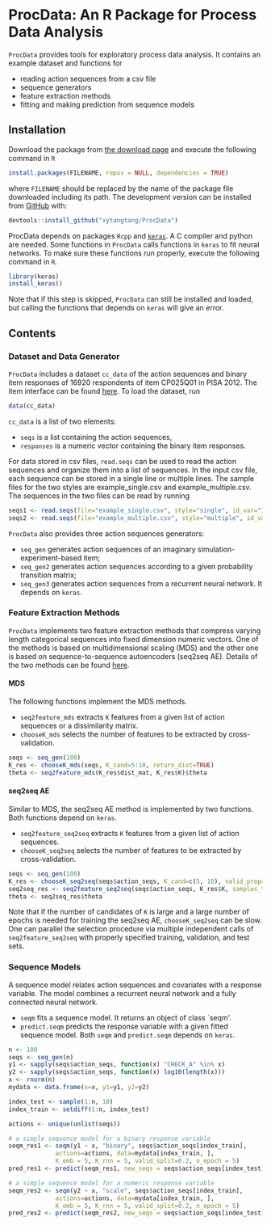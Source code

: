
<!-- README.md is generated from README.Rmd. Please edit that file -->
ProcData: An R Package for Process Data Analysis
================================================

<!-- badges: start -->
<!-- badges: end -->
`ProcData` provides tools for exploratory process data analysis. It contains an example dataset and functions for

-   reading action sequences from a csv file
-   sequence generators
-   feature extraction methods
-   fitting and making prediction from sequence models

Installation
------------

Download the package from [the download page](http://www.scientifichpc.com/ProcData/download.html) and execute the following command in `R`

``` r
install.packages(FILENAME, repos = NULL, dependencies = TRUE)
```

where `FILENAME` should be replaced by the name of the package file downloaded including its path. The development version can be installed from [GitHub](https://github.com/) with:

``` r
devtools::install_github("xytangtang/ProcData")
```

ProcData depends on packages `Rcpp` and [`keras`](https://keras.rstudio.com). A C compiler and python are needed. Some functions in `ProcData` calls functions in `keras` to fit neural networks. To make sure these functions run properly, execute the following command in `R`.

``` r
library(keras)
install_keras()
```

Note that if this step is skipped, `ProcData` can still be installed and loaded, but calling the functions that depends on `keras` will give an error.

Contents
--------

### Dataset and Data Generator

`ProcData` includes a dataset `cc_data` of the action sequences and binary item responses of 16920 respondents of item CP025Q01 in PISA 2012. The item interface can be found [here](http://www.oecd.org/pisa/test-2012/testquestions/question3/). To load the dataset, run

``` r
data(cc_data)
```

`cc_data` is a list of two elements:

-   `seqs` is a list containing the action sequences,
-   `responses` is a numeric vector containing the binary item responses.

For data stored in csv files, `read.seqs` can be used to read the action sequences and organize them into a list of sequences. In the input csv file, each sequence can be stored in a single line or multiple lines. The sample files for the two styles are example\_single.csv and example\_multiple.csv. The sequences in the two files can be read by running

``` r
seqs1 <- read.seqs(file="example_single.csv", style="single", id_var="ID", action_var="Action", time_var="Time", seq_sep=", ")
seqs2 <- read.seqs(file="example_multiple.csv", style="multiple", id_var="ID", action_var="Action", time_var="Time")
```

`ProcData` also provides three action sequences generators:

-   `seq_gen` generates action sequences of an imaginary simulation-experiment-based item;
-   `seq_gen2` generates action sequences according to a given probability transition matrix;
-   `seq_gen3` generates action sequences from a recurrent neural network. It depends on `keras`.

### Feature Extraction Methods

`ProcData` implements two feature extraction methods that compress varying length categorical sequences into fixed dimension numeric vectors. One of the methods is based on multidimensional scaling (MDS) and the other one is based on sequence-to-sequence autoencoders (seq2seq AE). Details of the two methods can be found [here](http://www.scientifichpc.com/processdata/method.html).

#### MDS

The following functions implement the MDS methods.

-   `seq2feature_mds` extracts `K` features from a given list of action sequences or a dissimilarity matrix.
-   `chooseK_mds` selects the number of features to be extracted by cross-validation.

``` r
seqs <- seq_gen(100)
K_res <- chooseK_mds(seqs, K_cand=5:10, return_dist=TRUE)
theta <- seq2feature_mds(K_res$dist_mat, K_res$K)$theta
```

#### seq2seq AE

Similar to MDS, the seq2seq AE method is implemented by two functions. Both functions depend on `keras`.

-   `seq2feature_seq2seq` extracts `K` features from a given list of action sequences.
-   `chooseK_seq2seq` selects the number of features to be extracted by cross-validation.

``` r
seqs <- seq_gen(100)
K_res <- chooseK_seq2seq(seqs$action_seqs, K_cand=c(5, 10), valid_prop=0.2)
seq2seq_res <- seq2feature_seq2seq(seqs$action_seqs, K_res$K, samples_train=1:80, samples_valid=81:100)
theta <- seq2seq_res$theta
```

Note that if the number of candidates of `K` is large and a large number of epochs is needed for training the seq2seq AE, `chooseK_seq2seq` can be slow. One can parallel the selection procedure via multiple independent calls of `seq2feature_seq2seq` with properly specified training, validation, and test sets.

### Sequence Models

A sequence model relates action sequences and covariates with a response variable. The model combines a recurrent neural network and a fully connected neural network.

-   `seqm` fits a sequence model. It returns an object of class \`seqm'.
-   `predict.seqm` predicts the response variable with a given fitted sequence model. Both `seqm` and `predict.seqm` depends on `keras`.

``` r
n <- 100
seqs <- seq_gen(n)
y1 <- sapply(seqs$action_seqs, function(x) "CHECK_A" %in% x)
y2 <- sapply(seqs$action_seqs, function(x) log10(length(x)))
x <- rnorm(n)
mydata <- data.frame(x=x, y1=y1, y2=y2)

index_test <- sample(1:n, 10)
index_train <- setdiff(1:n, index_test)

actions <- unique(unlist(seqs))

# a simple sequence model for a binary response variable
seqm_res1 <- seqm(y1 ~ x, "binary", seqs$action_seqs[index_train], 
             actions=actions, data=mydata[index_train, ], 
             K_emb = 5, K_rnn = 5, valid_split=0.2, n_epoch = 5)
pred_res1 <- predict(seqm_res1, new_seqs = seqs$action_seqs[index_test], new_data=mydata[index_test, ])

# a simple sequence model for a numeric response variable
seqm_res2 <- seqm(y2 ~ x, "scale", seqs$action_seqs[index_train], 
             actions=actions, data=mydata[index_train, ],
             K_emb = 5, K_rnn = 5, valid_split=0.2, n_epoch = 5)
pred_res2 <- predict(seqm_res2, new_seqs = seqs$action_seqs[index_test], new_data=mydata[index_test, ])
```
